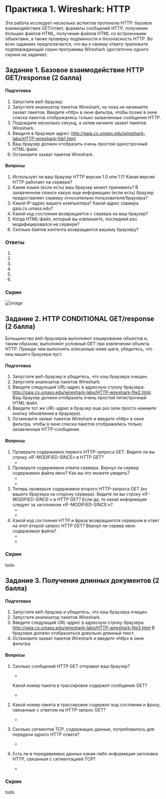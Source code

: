 # Практика 1. Wireshark: HTTP

Эта работа исследует несколько аспектов протокола HTTP: базовое взаимодействие GET/ответ,
форматы сообщений HTTP, получение больших файлов HTML, получение файлов HTML со
встроенными объектами, а также проверку подлинности и безопасность HTTP.
Во всех заданиях предполагается, что вы к своему ответу приложите подтверждающий
скрин программы Wireshark (достаточно одного скрина на задание). 

## Задание 1. Базовое взаимодействие HTTP GET/response (2 балла)

#### Подготовка
1. Запустите веб-браузер.
2. Запустите анализатор пакетов Wireshark, но пока не начинайте захват пакетов. Введите
«http» в окне фильтра, чтобы позже в окне списка пакетов отображались только
захваченные сообщения HTTP.
3. Подождите несколько секунд, а затем начните захват пакетов Wireshark.
4. Введите в браузере адрес: http://gaia.cs.umass.edu/wireshark-labs/HTTP-wireshark-file1.html
5. Ваш браузер должен отобразить очень простой однострочный HTML-файл.
6. Остановите захват пакетов Wireshark. 

#### Вопросы
1. Использует ли ваш браузер HTTP версии 1.0 или 1.1? Какая версия HTTP работает на
сервере?
2. Какие языки (если есть) ваш браузер может принимать? В захваченном сеансе какую еще
информацию (если есть) браузер предоставляет серверу относительно
пользователя/браузера?
3. Какой IP-адрес вашего компьютера? Какой адрес сервера gaia.cs.umass.edu?
4. Какой код состояния возвращается с сервера на ваш браузер?
5. Когда HTML-файл, который вы извлекаете, последний раз модифицировался на сервере?
6. Сколько байтов контента возвращается вашему браузеру?

### Ответы
1. <!-- ответ -->
2. <!-- ответ -->
3. <!-- ответ -->
4. <!-- ответ -->
5. <!-- ответ -->
6. <!-- ответ -->

### Скрин
![image](https://github.com/mmvpm/networks-course-test/assets/54814796/8b70932f-44f9-4f9d-96fc-b219b3b9999e)

## Задание 2. HTTP CONDITIONAL GET/response (2 балла)
Большинство веб-браузеров выполняют кэширование объектов и, таким образом, выполняют
условный GET при извлечении объекта HTTP. Прежде чем выполнять описанные ниже шаги,
убедитесь, что кеш вашего браузера пуст.

#### Подготовка
1. Запустите веб-браузер и убедитесь, что кэш браузера очищен.
2. Запустите анализатор пакетов Wireshark.
3. Введите следующий URL-адрес в адресную строку браузера: http://gaia.cs.umass.edu/wireshark-labs/HTTP-wireshark-file2.html.
Ваш браузер должен отобразить очень простой пятистрочный HTML-файл.
4. Введите тот же URL-адрес в браузер еще раз (или просто нажмите кнопку обновления в браузере).
5. Остановите захват пакетов Wireshark и введите «http» в окне фильтра, чтобы в окне списка пакетов отображались только захваченные HTTP-сообщения.

#### Вопросы
1. Проверьте содержимое первого HTTP-запроса GET. Видите ли вы строку «IF-MODIFIED-SINCE» в HTTP GET?
   - <!-- todo -->
2. Проверьте содержимое ответа сервера. Вернул ли сервер содержимое файла явно? Как вы
это можете увидеть?
   - <!-- todo -->
   - <!-- todo -->
3. Теперь проверьте содержимое второго HTTP-запроса GET (из вашего браузера на сторону
сервера). Видите ли вы строку «IF-MODIFIED-SINCE:» в HTTP GET? Если да, то какая
информация следует за заголовком «IF-MODIFIED-SINCE:»?
   - <!-- todo -->
   - <!-- todo -->
4. Какой код состояния HTTP и фраза возвращаются сервером в ответ на этот второй запрос
HTTP GET? Вернул ли сервер явно содержимое файла? 
   - <!-- todo -->
   - <!-- todo -->

### Скрин
todo

## Задание 3. Получение длинных документов (2 балла)

#### Подготовка
1. Запустите веб-браузер и убедитесь, что кэш браузера очищен.
2. Запустите анализатор пакетов Wireshark.
3. Введите следующий URL-адрес в адресную строку браузера:
http://gaia.cs.umass.edu/wireshark-labs/HTTP-wireshark-file3.html
В браузере должен отобразиться довольно длинный текст.
4. Остановите захват пакетов Wireshark и введите «http» в окне фильтра.

#### Вопросы
1. Сколько сообщений HTTP GET отправил ваш браузер?
   - <!-- todo -->

   Какой номер пакета в трассировке содержит сообщение GET?
   - <!-- todo -->
2. Какой номер пакета в трассировке содержит код состояния и фразу, связанные с ответом на HTTP-запрос GET?
   - <!-- todo -->
3. Сколько сегментов TCP, содержащих данные, потребовалось для передачи одного HTTP ответа?
   - <!-- todo -->
4. Есть ли в передаваемых данных какая-либо информация заголовка HTTP, связанная с сегментацией TCP?
   - <!-- todo -->

### Скрин
todo

